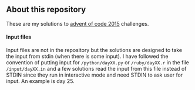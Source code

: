 ## About this repository

These are my solutions to [advent of code 2015](https://adventofcode.com/2015) challenges.

#### Input files

Input files are not in the repository but the solutions are designed to take the input from stdin (when there is some input). I have followed the convention of putting input for `/python/dayXX.py` or `/ruby/dayXX.r` in the file `/input/dayXX.in` and a few solutions read the input from this file instead of STDIN since they run in interactive mode and need STDIN to ask user for input. An example is day 25.

